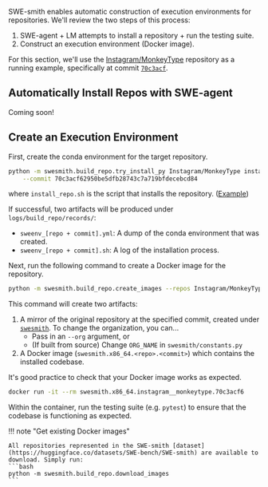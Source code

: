 SWE-smith enables automatic construction of execution environments for repositories.
We'll review the two steps of this process:

1. SWE-agent + LM attempts to install a repository + run the testing suite.
2. Construct an execution environment (Docker image).

For this section, we'll use the [Instagram/MonkeyType](https://github.com/Instagram/MonkeyType/) repository as a running example, 
specifically at commit [`70c3acf`](https://github.com/Instagram/MonkeyType/tree/70c3acf62950be5dfb28743c7a719bfdecebcd84).

## Automatically Install Repos with SWE-agent

Coming soon!

## Create an Execution Environment
First, create the conda environment for the target repository.
```bash
python -m swesmith.build_repo.try_install_py Instagram/MonkeyType install_repo.sh \
    --commit 70c3acf62950be5dfb28743c7a719bfdecebcd84
```
where `install_repo.sh` is the script that installs the repository.
([Example](https://github.com/SWE-bench/SWE-smith/blob/main/configs/install_repo.sh))

If successful, two artifacts will be produced under `logs/build_repo/records/`:
* `sweenv_[repo + commit].yml`: A dump of the conda environment that was created.
* `sweenv_[repo + commit].sh`: A log of the installation process.

Next, run the following command to create a Docker image for the repository.

```bash
python -m swesmith.build_repo.create_images --repos Instagram/MonkeyType
```

This command will create two artifacts:
1. A mirror of the original repository at the specified commit, created under [`swesmith`](https://github.com/orgs/swesmith/repositories). To change the organization, you can...
    * Pass in an `--org` argument, or
    * (If built from source) Change `ORG_NAME` in `swesmith/constants.py`
2. A Docker image (`swesmith.x86_64.<repo>.<commit>`) which contains the installed codebase.

It's good practice to check that your Docker image works as expected.
```bash
docker run -it --rm swesmith.x86_64.instagram__monkeytype.70c3acf6
```
Within the container, run the testing suite (e.g. `pytest`) to ensure that the codebase is functioning as expected.

!!! note "Get existing Docker images"

    All repositories represented in the SWE-smith [dataset](https://huggingface.co/datasets/SWE-bench/SWE-smith) are available to download. Simply run:
    ```bash
    python -m swesmith.build_repo.download_images
    ```
